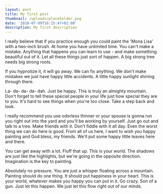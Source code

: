 ```yaml
---
layout: post
title: My first post
thumbnail: /uploads/placeholder.png
date: '2018-07-09T16:15:47+02:00'
description: My first description
---
```

I really believe that if you practice enough you could paint the 'Mona Lisa' with a two-inch brush. At home you have unlimited time. You can't make a mistake. Anything that happens you can learn to use - and make something beautiful out of it. Let all these things just sort of happen. A big strong tree needs big strong roots.

If you hypnotize it, it will go away. We can fix anything. We don't make mistakes we just have happy little accidents. A little happy sunlight shining through there.

La- da- da- da- dah. Just be happy. This is truly an almighty mountain. Don't forget to tell these special people in your life just how special they are to you. It's hard to see things when you're too close. Take a step back and look.

I really recommend you use odorless thinner or your spouse is gonna run you right out into the yard and you'll be working by yourself. Just go out and talk to a tree. Make friends with it. Don't fiddle with it all day. Even the worst thing we can do here is good. From all of us here, I want to wish you happy painting and God bless, my friends. We'll put some happy little leaves here and there.

You can get away with a lot. Fluff that up. This is your world. The shadows are just like the highlights, but we're going in the opposite direction. Imagination is the key to painting.

Absolutely no pressure. You are just a whisper floating across a mountain. Painting should do one thing. It should put happiness in your heart. This is your world, whatever makes you happy you can put in it. Go crazy. Son of a gun. Just let this happen. We just let this flow right out of our minds.
